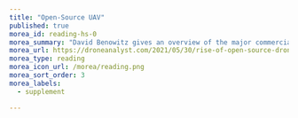 ```yaml
---
title: "Open-Source UAV"
published: true
morea_id: reading-hs-0
morea_summary: "David Benowitz gives an overview of the major commercial Open Source UAV systems"
morea_url: https://droneanalyst.com/2021/05/30/rise-of-open-source-drones
morea_type: reading
morea_icon_url: /morea/reading.png
morea_sort_order: 3
morea_labels:
  - supplement

---
```


